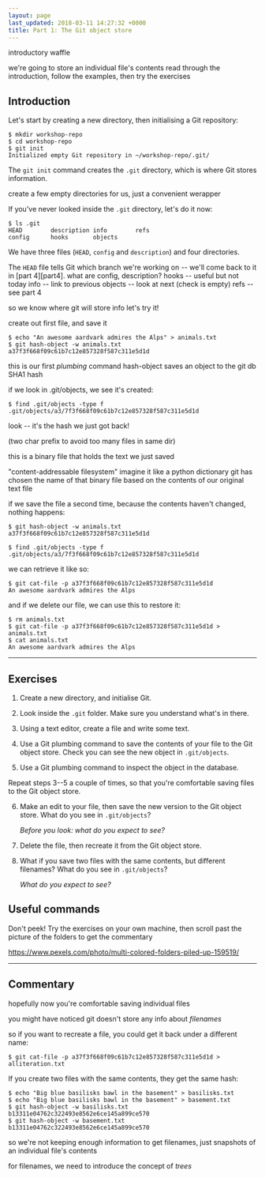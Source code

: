 ```yaml
---
layout: page
last_updated: 2018-03-11 14:27:32 +0000
title: Part 1: The Git object store
---
```


introductory waffle

we're going to store an individual file's contents
read through the introduction, follow the examples, then try the exercises

## Introduction

Let's start by creating a new directory, then initialising a Git repository:

```console
$ mkdir workshop-repo
$ cd workshop-repo
$ git init
Initialized empty Git repository in ~/workshop-repo/.git/
```

The `git init` command creates the `.git` directory, which is where Git stores information.

create a few empty directories for us, just a convenient werapper

If you've never looked inside the `.git` directory, let's do it now:

```console
$ ls .git
HEAD        description info        refs
config      hooks       objects
```

We have three files (`HEAD`, `config` and `description`) and four directories.

The `HEAD` file tells Git which branch we're working on -- we'll come back to it in [part 4][part4].
what are config, description?
hooks -- useful but not today
info -- link to previous
objects -- look at next (check is empty)
refs -- see part 4

so we know where git will store info
let's try it!

create out first file, and save it

```console
$ echo "An awesome aardvark admires the Alps" > animals.txt
$ git hash-object -w animals.txt
a37f3f668f09c61b7c12e857328f587c311e5d1d
```

this is our first *plumbing* command
hash-object saves an object to the git db
SHA1 hash

if we look in .git/objects, we see it's created:

```console
$ find .git/objects -type f
.git/objects/a3/7f3f668f09c61b7c12e857328f587c311e5d1d
```

look -- it's the hash we just got back!

(two char prefix to avoid too many files in same dir)

this is a binary file that holds the text we just saved

"content-addressable filesystem"
imagine it like a python dictionary
git has chosen the name of that binary file based on the contents of our original text file

if we save the file a second time, because the contents haven't changed, nothing happens:

```console
$ git hash-object -w animals.txt
a37f3f668f09c61b7c12e857328f587c311e5d1d

$ find .git/objects -type f
.git/objects/a3/7f3f668f09c61b7c12e857328f587c311e5d1d
```

we can retrieve it like so:

```
$ git cat-file -p a37f3f668f09c61b7c12e857328f587c311e5d1d
An awesome aardvark admires the Alps
```

and if we delete our file, we can use this to restore it:

```console
$ rm animals.txt
$ git cat-file -p a37f3f668f09c61b7c12e857328f587c311e5d1d > animals.txt
$ cat animals.txt
An awesome aardvark admires the Alps
```



---

## Exercises

1.  Create a new directory, and initialise Git.

2.  Look inside the `.git` folder.
    Make sure you understand what's in there.

3.  Using a text editor, create a file and write some text.

4.  Use a Git plumbing command to save the contents of your file to the Git object store.
    Check you can see the new object in `.git/objects`.

5.  Use a Git plumbing command to inspect the object in the database.

Repeat steps 3--5 a couple of times, so that you're comfortable saving files to the Git object store.

6.  Make an edit to your file, then save the new version to the Git object store.
    What do you see in `.git/objects`?

    *Before you look: what do you expect to see?*

7.  Delete the file, then recreate it from the Git object store.

8.  What if you save two files with the same contents, but different filenames?
    What do you see in `.git/objects`?

    *What do you expect to see?*

## Useful commands

Don't peek!
Try the exercises on your own machine, then scroll past the picture of the folders to get the commentary

https://www.pexels.com/photo/multi-colored-folders-piled-up-159519/

---

## Commentary

hopefully now you're comfortable saving individual files

you might have noticed git doesn't store any info about *filenames*

so if you want to recreate a file, you could get it back under a different name:

```
$ git cat-file -p a37f3f668f09c61b7c12e857328f587c311e5d1d > alliteration.txt
```

If you create two files with the same contents, they get the same hash:

```
$ echo "Big blue basilisks bawl in the basement" > basilisks.txt
$ echo "Big blue basilisks bawl in the basement" > basement.txt
$ git hash-object -w basilisks.txt
b13311e04762c322493e8562e6ce145a899ce570
$ git hash-object -w basement.txt
b13311e04762c322493e8562e6ce145a899ce570
```

so we're not keeping enough information to get filenames, just snapshots of an individual file's contents

for filenames, we need to introduce the concept of *trees*
